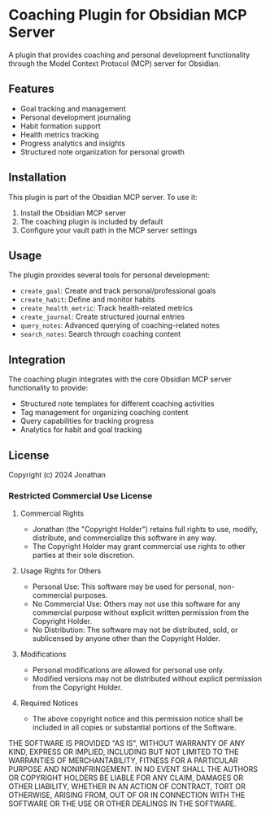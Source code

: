 # Coaching Plugin for Obsidian MCP Server

A plugin that provides coaching and personal development functionality through the Model Context Protocol (MCP) server for Obsidian.

## Features

- Goal tracking and management
- Personal development journaling
- Habit formation support
- Health metrics tracking
- Progress analytics and insights
- Structured note organization for personal growth

## Installation

This plugin is part of the Obsidian MCP server. To use it:

1. Install the Obsidian MCP server
2. The coaching plugin is included by default
3. Configure your vault path in the MCP server settings

## Usage

The plugin provides several tools for personal development:

- `create_goal`: Create and track personal/professional goals
- `create_habit`: Define and monitor habits
- `create_health_metric`: Track health-related metrics
- `create_journal`: Create structured journal entries
- `query_notes`: Advanced querying of coaching-related notes
- `search_notes`: Search through coaching content

## Integration

The coaching plugin integrates with the core Obsidian MCP server functionality to provide:

- Structured note templates for different coaching activities
- Tag management for organizing coaching content
- Query capabilities for tracking progress
- Analytics for habit and goal tracking

## License

Copyright (c) 2024 Jonathan

### Restricted Commercial Use License

1. Commercial Rights
   - Jonathan (the "Copyright Holder") retains full rights to use, modify, distribute, and commercialize this software in any way.
   - The Copyright Holder may grant commercial use rights to other parties at their sole discretion.

2. Usage Rights for Others
   - Personal Use: This software may be used for personal, non-commercial purposes.
   - No Commercial Use: Others may not use this software for any commercial purpose without explicit written permission from the Copyright Holder.
   - No Distribution: The software may not be distributed, sold, or sublicensed by anyone other than the Copyright Holder.

3. Modifications
   - Personal modifications are allowed for personal use only.
   - Modified versions may not be distributed without explicit permission from the Copyright Holder.

4. Required Notices
   - The above copyright notice and this permission notice shall be included in all copies or substantial portions of the Software.

THE SOFTWARE IS PROVIDED "AS IS", WITHOUT WARRANTY OF ANY KIND, EXPRESS OR IMPLIED, INCLUDING BUT NOT LIMITED TO THE WARRANTIES OF MERCHANTABILITY, FITNESS FOR A PARTICULAR PURPOSE AND NONINFRINGEMENT. IN NO EVENT SHALL THE AUTHORS OR COPYRIGHT HOLDERS BE LIABLE FOR ANY CLAIM, DAMAGES OR OTHER LIABILITY, WHETHER IN AN ACTION OF CONTRACT, TORT OR OTHERWISE, ARISING FROM, OUT OF OR IN CONNECTION WITH THE SOFTWARE OR THE USE OR OTHER DEALINGS IN THE SOFTWARE.
